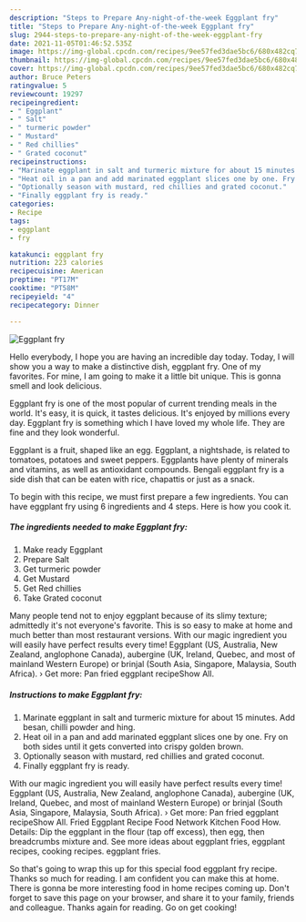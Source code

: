 ```yaml
---
description: "Steps to Prepare Any-night-of-the-week Eggplant fry"
title: "Steps to Prepare Any-night-of-the-week Eggplant fry"
slug: 2944-steps-to-prepare-any-night-of-the-week-eggplant-fry
date: 2021-11-05T01:46:52.535Z
image: https://img-global.cpcdn.com/recipes/9ee57fed3dae5bc6/680x482cq70/eggplant-fry-recipe-main-photo.jpg
thumbnail: https://img-global.cpcdn.com/recipes/9ee57fed3dae5bc6/680x482cq70/eggplant-fry-recipe-main-photo.jpg
cover: https://img-global.cpcdn.com/recipes/9ee57fed3dae5bc6/680x482cq70/eggplant-fry-recipe-main-photo.jpg
author: Bruce Peters
ratingvalue: 5
reviewcount: 19297
recipeingredient:
- " Eggplant"
- " Salt"
- " turmeric powder"
- " Mustard"
- " Red chillies"
- " Grated coconut"
recipeinstructions:
- "Marinate eggplant in salt and turmeric mixture for about 15 minutes. Add besan, chilli powder and hing."
- "Heat oil in a pan and add marinated eggplant slices one by one. Fry on both sides until it gets converted into crispy golden brown."
- "Optionally season with mustard, red chillies and grated coconut."
- "Finally eggplant fry is ready."
categories:
- Recipe
tags:
- eggplant
- fry

katakunci: eggplant fry 
nutrition: 223 calories
recipecuisine: American
preptime: "PT17M"
cooktime: "PT58M"
recipeyield: "4"
recipecategory: Dinner

---
```



![Eggplant fry](https://img-global.cpcdn.com/recipes/9ee57fed3dae5bc6/680x482cq70/eggplant-fry-recipe-main-photo.jpg)

Hello everybody, I hope you are having an incredible day today. Today, I will show you a way to make a distinctive dish, eggplant fry. One of my favorites. For mine, I am going to make it a little bit unique. This is gonna smell and look delicious.

Eggplant fry is one of the most popular of current trending meals in the world. It's easy, it is quick, it tastes delicious. It's enjoyed by millions every day. Eggplant fry is something which I have loved my whole life. They are fine and they look wonderful.

Eggplant is a fruit, shaped like an egg. Eggplant, a nightshade, is related to tomatoes, potatoes and sweet peppers. Eggplants have plenty of minerals and vitamins, as well as antioxidant compounds. Bengali eggplant fry is a side dish that can be eaten with rice, chapattis or just as a snack.


To begin with this recipe, we must first prepare a few ingredients. You can have eggplant fry using 6 ingredients and 4 steps. Here is how you cook it.

<!--inarticleads1-->

##### The ingredients needed to make Eggplant fry:

1. Make ready  Eggplant
1. Prepare  Salt
1. Get  turmeric powder
1. Get  Mustard
1. Get  Red chillies
1. Take  Grated coconut


Many people tend not to enjoy eggplant because of its slimy texture; admittedly it&#39;s not everyone&#39;s favorite. This is so easy to make at home and much better than most restaurant versions. With our magic ingredient you will easily have perfect results every time! Eggplant (US, Australia, New Zealand, anglophone Canada), aubergine (UK, Ireland, Quebec, and most of mainland Western Europe) or brinjal (South Asia, Singapore, Malaysia, South Africa). › Get more: Pan fried eggplant recipeShow All. 

<!--inarticleads2-->

##### Instructions to make Eggplant fry:

1. Marinate eggplant in salt and turmeric mixture for about 15 minutes. Add besan, chilli powder and hing.
1. Heat oil in a pan and add marinated eggplant slices one by one. Fry on both sides until it gets converted into crispy golden brown.
1. Optionally season with mustard, red chillies and grated coconut.
1. Finally eggplant fry is ready.


With our magic ingredient you will easily have perfect results every time! Eggplant (US, Australia, New Zealand, anglophone Canada), aubergine (UK, Ireland, Quebec, and most of mainland Western Europe) or brinjal (South Asia, Singapore, Malaysia, South Africa). › Get more: Pan fried eggplant recipeShow All. Fried Eggplant Recipe Food Network Kitchen Food How. Details: Dip the eggplant in the flour (tap off excess), then egg, then breadcrumbs mixture and. See more ideas about eggplant fries, eggplant recipes, cooking recipes. eggplant fries. 

So that's going to wrap this up for this special food eggplant fry recipe. Thanks so much for reading. I am confident you can make this at home. There is gonna be more interesting food in home recipes coming up. Don't forget to save this page on your browser, and share it to your family, friends and colleague. Thanks again for reading. Go on get cooking!
